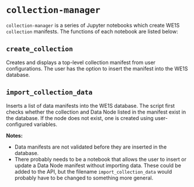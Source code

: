# `collection-manager`

`collection-manager` is a series of Jupyter notebooks which create WE1S `collection` manifests. The functions of each notebook are listed below:

## `create_collection`

Creates and displays a top-level collection manifest from user configurations. The user has the option to insert the manifest into the WE1S database.

## `import_collection_data`

Inserts a list of data manifests into the WE1S database. The script first checks whether the collection and Data Node listed in the manifest exist in the database. If the node does not exist, one is created using user-configured variables.

**Notes:**

- Data manifests are not validated before they are inserted in the database.
- There probably needs to be a notebook that allows the user to insert or update a Data Node manifest without importing data. These could be added to the API, but the filename `import_collection_data` would probably have to be changed to something more general.